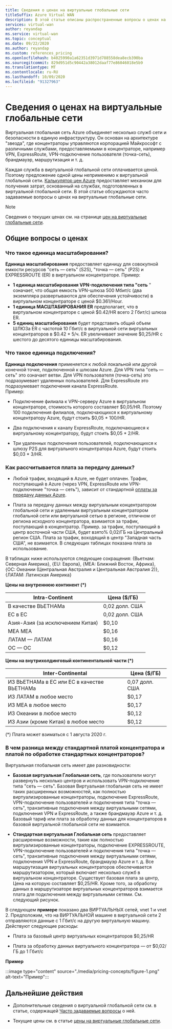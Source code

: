 ```yaml
---
title: Сведения о ценах на виртуальные глобальные сети
titleSuffix: Azure Virtual WAN
description: В этой статье описаны распространенные вопросы о ценах на виртуальные глобальные сети
services: virtual-wan
author: reyandap
ms.service: virtual-wan
ms.topic: conceptual
ms.date: 09/22/2020
ms.author: reyandap
ms.custom: references_pricing
ms.openlocfilehash: b4025990a1a62351d3971d788558dea8ecb390ba
ms.sourcegitcommit: 829d951d5c90442a38012daaf77e86046018e5b9
ms.translationtype: MT
ms.contentlocale: ru-RU
ms.lasthandoff: 10/09/2020
ms.locfileid: "91327963"
---
```

# <a name="about-virtual-wan-pricing"></a>Сведения о ценах на виртуальные глобальные сети

Виртуальная глобальная сеть Azure объединяет несколько служб сети и безопасности в единую инфраструктуру. Он основан на архитектуре "звезда", где концентраторы управляются корпорацией Майкрософт с различными службами, предоставляемыми в концентраторе, например VPN, ExpressRoute, VPN-подключение пользователя (точка-сеть), брандмауэр, маршрутизация и т. д.

Каждая служба в виртуальной глобальной сети оплачивается ценой. Поэтому предложение одной цены неприменимо к виртуальной глобальной сети. [Калькулятор цен Azure](https://azure.microsoft.com/pricing/calculator/) предоставляет механизм для получения затрат, основанный на службах, подготовленных в виртуальной глобальной сети. В этой статье обсуждаются часто задаваемые вопросы о ценах на виртуальные глобальные сети.

>[!NOTE]
>Сведения о текущих ценах см. на странице [цен на виртуальные глобальные сети](https://azure.microsoft.com/pricing/details/virtual-wan/).
>

## <a name="common-pricing-questions"></a><a name="questions"></a>Общие вопросы о ценах

### <a name="what-is-a-scale-unit"></a><a name="scale-unit"></a>Что такое единица масштабирования?

**Единица масштабирования** предоставляет единицу для совокупной емкости ресурсов "сеть — сеть" (S2S), "точка — сеть" (P2S) и EXPRESSROUTE (ER) в виртуальном концентраторе. Пример:

* **1 единица масштабирования VPN-подключения типа "сеть** " означает, что общая емкость VPN-шлюза 500 Мбит/с (два экземпляра развертываются для обеспечения устойчивости) в виртуальном концентраторе с ценой $0.361/Hour.
* **1 единица МАСШТАБИРОВАНИЯ ER** предполагает, что в виртуальном концентраторе с ценой $0.42/HR всего 2 Гбит/с) шлюза ER.
* **5 единиц масштабирования** будет представить общий объем ШЛЮЗа ER с частотой 10 Гбит/с в виртуальной сети виртуальных концентраторов в $0.42 * 5/ч. ER увеличивает значение $0,25/HR с шестого до десятого единицы масштабирования.

### <a name="what-is-a-connection-unit"></a><a name="connection-unit"></a>Что такое единица подключения?

**Единица подключения** применяется к любой локальной или другой конечной точке, подключенной к шлюзам Azure. Для VPN типа "сеть — сеть" это означает ветви. Для VPN пользователя (точка-сеть) это подразумевает удаленных пользователей. Для ExpressRoute это подразумевает подключения канала ExpressRoute.<br>Пример:

* Подключение филиала к VPN-серверу Azure в виртуальном концентраторе, стоимость которого составляет $0,05/HR. Поэтому 100 подключения филиалов, подключающихся к виртуальному концентратору Azure, будут стоить $0,05 * 100/HR.

* Два подключения к каналу ExpressRoute, подключающиеся к виртуальному концентратору, будут стоить $0,05 * 2/HR.

* Три удаленных подключения пользователей, подключающихся к шлюзу P2S для виртуального концентратора Azure, будут стоить $0,03 * 3/HR.

### <a name="how-are-data-transfer-charges-calculated"></a><a name="data-transfer"></a>Как рассчитывается плата за передачу данных?

* Любой трафик, входящий в Azure, не будет оплачен. Трафик, поступающий в Azure (через VPN, ExpressRoute или VPN-подключение "точка — сеть"), зависит от стандартной [оплаты за передачу данных Azure](https://azure.microsoft.com/pricing/details/bandwidth/).

* Плата за передачу данных между виртуальным концентратором глобальной сети и удаленным виртуальным концентратором глобальной сети или виртуальной сетью в регионе, отличном от региона исходного концентратора, взимается за трафик, поступающий в концентратор. Пример. за трафик, поступающий в центр восточной части США, будет взято% 0,02/ГБ на Центральный регион США. Плата за трафик, воходящий в центр "Западная часть США", не взимается. В следующих таблицах показана плата за использование.

В таблицах ниже используются следующие сокращения: {Вьетнам: Северная Америка}, {EU: Европа}, {MEA: Ближний Восток, Африка}, {OC: Океании (Центральная Австралия и Центральная Австралия 2)}, {ЛАТАМ: Латинская Америка} 

**Цены на внутреннюю континент (*)**

| Intra-Continent| Цена ($/ГБ)|
|---|---|
| В качестве ВЬЕТНАМа|0,02 долл. США |
| ЕС в ЕС |0,02 долл. США |
| Азия-Азия (за исключением Китая)|$0,10 |
| MEA MEA|$0,16 |
| ЛАТАМ — ЛАТАМ |$0,16 |
| OC — OC|$0,12 |

**Цены на внутрихолдинговый континентальной части (*)**

| Inter-Continental| Цена ($/ГБ)|
|---|---|
| ИЗ ВЬЕТНАМа в ЕС или ЕС в качестве ВЬЕТНАМа |0,07 долл. США |
| ИЗ ЛАТАМ в любое место |$0,17 |
| ИЗ MEA в любое место |$0,17 |
| ИЗ Океании в любое место |$0,12 |
| ИЗ Азии (кроме Китая) в любое место |$0,12 |

(*) Плата может взиматься с 1 августа 2020 г.

### <a name="what-is-the-difference-between-a-standard-hub-fee-and-a-standard-hub-processing-fee"></a><a name="fee"></a>В чем разница между стандартной платой концентратора и платой по обработке стандартных концентраторов?

Виртуальная глобальная сеть имеет две разновидности:

* **Базовая виртуальная Глобальная сеть**, где пользователи могут развернуть несколько центров и использовать VPN-подключение типа "сеть — сеть". Базовая Виртуальная глобальная сеть не имеет таких расширенных возможностей, как полностью виртуализированные концентраторы, подключение ExpressRoute, VPN-подключение пользователей и подключения типа "точка — сеть", транзитивные подключения между виртуальными сетями, подключения VPN и ExpressRoute, а также брандмауэр Azure и т. д. Базовый тариф или плата за обработку данных для концентраторов в базовой виртуальной глобальной сети не взимается.

* **Стандартная виртуальная Глобальная сеть** предоставляет расширенные возможности, такие как полностью виртуализированные концентраторы, подключение EXPRESSROUTE, VPN-подключение пользователей и подключения типа "точка — сеть", транзитивные подключения между виртуальными сетями, подключения VPN и ExpressRoute, брандмауэр Azure и т. д. Все маршрутизация виртуальных концентраторов обеспечивается маршрутизатором, который включает несколько служб в виртуальном концентраторе. Существует базовая плата за центр, Цена на которую составляет $0,25/HR. Кроме того, за обработку данных в маршрутизаторе виртуальных концентраторов взимается плата для подключения между виртуальными сетями. См. следующий рисунок.

 В следующем **примере** показано два ВИРТУАЛЬНЫХ сетей, vnet 1 и vnet 2. Предположим, что на ВИРТУАЛЬНОЙ машине в виртуальной сети 2 отправляются данные с 1 Гбит/с на другую виртуальную машину. Действуют следующие расходы:

* Плата за базовый центр виртуальных концентраторов $0,25/HR

* Плата за обработку данных виртуального концентратора — от $0,02/ГБ до 1 Гбит/с

**Пример**

   :::image type="content" source="./media/pricing-concepts/figure-1.png" alt-text="Пример":::

## <a name="next-steps"></a>Дальнейшие действия

* Дополнительные сведения о виртуальной глобальной сети см. в статье, содержащей [Часто задаваемые вопросы](virtual-wan-faq.md) о ней.

* Текущие цены см. в статье [цены на виртуальные глобальные сети](https://azure.microsoft.com/pricing/details/virtual-wan/).
